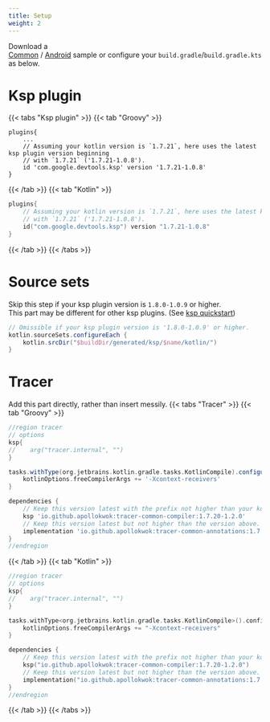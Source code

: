 ```yaml
---
title: Setup
weight: 2
---
```

Download a  
<a href="common.zip" download>Common</a> / <a href="android.zip" download>Android</a> 
sample or configure your `build.gradle`/`build.gradle.kts` as below.

# Ksp plugin
{{< tabs "Ksp plugin" >}}
{{< tab "Groovy" >}} 
```
plugins{
    ...
    // Assuming your kotlin version is `1.7.21`, here uses the latest ksp plugin version beginning 
    // with `1.7.21` ('1.7.21-1.0.8').  
    id 'com.google.devtools.ksp' version '1.7.21-1.0.8'
}
```
{{< /tab >}}
{{< tab "Kotlin" >}} 
```kotlin
plugins{
    // Assuming your kotlin version is `1.7.21`, here uses the latest ksp plugin version beginning 
    // with `1.7.21` ('1.7.21-1.0.8').  
    id("com.google.devtools.ksp") version "1.7.21-1.0.8"
}
```
{{< /tab >}}
{{< /tabs >}}

# Source sets
Skip this step if your ksp plugin version is `1.8.0-1.0.9` or higher.  
This part may be different for other ksp plugins.
(See [ksp quickstart](https://kotlinlang.org/docs/ksp-quickstart.html#make-ide-aware-of-generated-code))
```groovy
// Omissible if your ksp plugin version is '1.8.0-1.0.9' or higher. 
kotlin.sourceSets.configureEach {
    kotlin.srcDir("$buildDir/generated/ksp/$name/kotlin/")
}
```

# Tracer
Add this part directly, rather than insert messily.
{{< tabs "Tracer" >}}
{{< tab "Groovy" >}}
```groovy
//region tracer
// options
ksp{
//    arg("tracer.internal", "")
}

tasks.withType(org.jetbrains.kotlin.gradle.tasks.KotlinCompile).configureEach {
    kotlinOptions.freeCompilerArgs += '-Xcontext-receivers'
}

dependencies {
    // Keep this version latest with the prefix not higher than your kotlin version.
    ksp 'io.github.apollokwok:tracer-common-compiler:1.7.20-1.2.0'
    // Keep this version latest but not higher than the version above.
    implementation 'io.github.apollokwok:tracer-common-annotations:1.7.20-1.2.0'
}
//endregion 
```
{{< /tab >}}
{{< tab "Kotlin" >}}
```kotlin
//region tracer
// options
ksp{
//    arg("tracer.internal", "")
}

tasks.withType<org.jetbrains.kotlin.gradle.tasks.KotlinCompile>().configureEach {
    kotlinOptions.freeCompilerArgs += "-Xcontext-receivers"
}

dependencies {
    // Keep this version latest with the prefix not higher than your kotlin version.
    ksp("io.github.apollokwok:tracer-common-compiler:1.7.20-1.2.0")
    // Keep this version latest but not higher than the version above.
    implementation("io.github.apollokwok:tracer-common-annotations:1.7.20-1.2.0")
}
//endregion 
```
{{< /tab >}}
{{< /tabs >}}